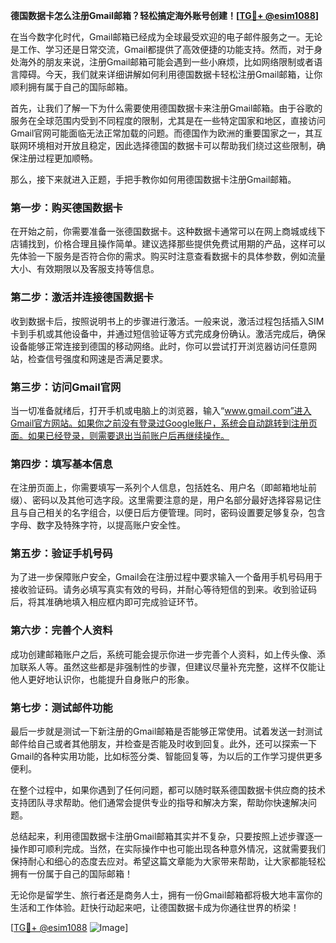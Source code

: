 **德国数据卡怎么注册Gmail邮箱？轻松搞定海外账号创建！[[TG💪+ @esim1088](https://t.me/s/esim1088)]**

在当今数字化时代，Gmail邮箱已经成为全球最受欢迎的电子邮件服务之一。无论是工作、学习还是日常交流，Gmail都提供了高效便捷的功能支持。然而，对于身处海外的朋友来说，注册Gmail邮箱可能会遇到一些小麻烦，比如网络限制或者语言障碍。今天，我们就来详细讲解如何利用德国数据卡轻松注册Gmail邮箱，让你顺利拥有属于自己的国际邮箱。

首先，让我们了解一下为什么需要使用德国数据卡来注册Gmail邮箱。由于谷歌的服务在全球范围内受到不同程度的限制，尤其是在一些特定国家和地区，直接访问Gmail官网可能面临无法正常加载的问题。而德国作为欧洲的重要国家之一，其互联网环境相对开放且稳定，因此选择德国的数据卡可以帮助我们绕过这些限制，确保注册过程更加顺畅。

那么，接下来就进入正题，手把手教你如何用德国数据卡注册Gmail邮箱。

### **第一步：购买德国数据卡**
在开始之前，你需要准备一张德国数据卡。这种数据卡通常可以在网上商城或线下店铺找到，价格合理且操作简单。建议选择那些提供免费试用期的产品，这样可以先体验一下服务是否符合你的需求。购买时注意查看数据卡的具体参数，例如流量大小、有效期限以及客服支持等信息。

### **第二步：激活并连接德国数据卡**
收到数据卡后，按照说明书上的步骤进行激活。一般来说，激活过程包括插入SIM卡到手机或其他设备中，并通过短信验证等方式完成身份确认。激活完成后，确保设备能够正常连接到德国的移动网络。此时，你可以尝试打开浏览器访问任意网站，检查信号强度和网速是否满足要求。

### **第三步：访问Gmail官网**
当一切准备就绪后，打开手机或电脑上的浏览器，输入“www.gmail.com”进入Gmail官方网站。如果你之前没有登录过Google账户，系统会自动跳转到注册页面。如果已经登录，则需要退出当前账户后再继续操作。

### **第四步：填写基本信息**
在注册页面上，你需要填写一系列个人信息，包括姓名、用户名（即邮箱地址前缀）、密码以及其他可选字段。这里需要注意的是，用户名部分最好选择容易记住且与自己相关的名字组合，以便日后方便管理。同时，密码设置要足够复杂，包含字母、数字及特殊字符，以提高账户安全性。

### **第五步：验证手机号码**
为了进一步保障账户安全，Gmail会在注册过程中要求输入一个备用手机号码用于接收验证码。请务必填写真实有效的号码，并耐心等待短信的到来。收到验证码后，将其准确地填入相应框内即可完成验证环节。

### **第六步：完善个人资料**
成功创建邮箱账户之后，系统可能会提示你进一步完善个人资料，如上传头像、添加联系人等。虽然这些都是非强制性的步骤，但建议尽量补充完整，这样不仅能让他人更好地认识你，也能提升自身账户的形象。

### **第七步：测试邮件功能**
最后一步就是测试一下新注册的Gmail邮箱是否能够正常使用。试着发送一封测试邮件给自己或者其他朋友，并检查是否能及时收到回复。此外，还可以探索一下Gmail的各种实用功能，比如标签分类、智能回复等，为以后的工作学习提供更多便利。

在整个过程中，如果你遇到了任何问题，都可以随时联系德国数据卡供应商的技术支持团队寻求帮助。他们通常会提供专业的指导和解决方案，帮助你快速解决问题。

总结起来，利用德国数据卡注册Gmail邮箱其实并不复杂，只要按照上述步骤逐一操作即可顺利完成。当然，在实际操作中也可能出现各种意外情况，这就需要我们保持耐心和细心的态度去应对。希望这篇文章能为大家带来帮助，让大家都能轻松拥有一份属于自己的国际邮箱！

无论你是留学生、旅行者还是商务人士，拥有一份Gmail邮箱都将极大地丰富你的生活和工作体验。赶快行动起来吧，让德国数据卡成为你通往世界的桥梁！

[[TG💪+ @esim1088](https://t.me/s/esim1088) ![Image](https://i.postimg.cc/4NQfJmqS/Snipaste-2025-05-13-00-14-12.png)]